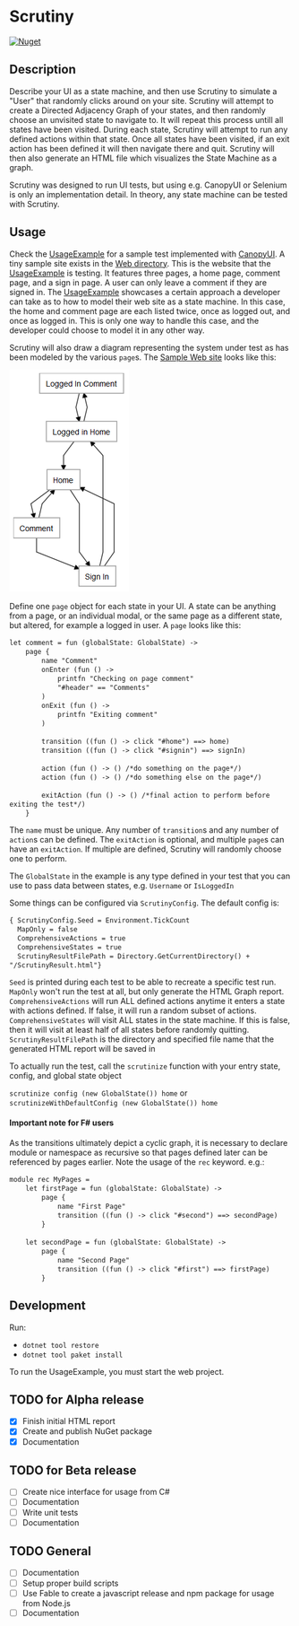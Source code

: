 # Scrutiny

[![Nuget](https://img.shields.io/nuget/vpre/scrutiny?color=blue&style=for-the-badge)](https://www.nuget.org/packages/Scrutiny/)

## Description
Describe your UI as a state machine, and then use Scrutiny to simulate a "User" that randomly clicks around on your site. 
Scrutiny will attempt to create a Directed Adjacency Graph of your states, and then randomly choose an unvisited state to navigate to. 
It will repeat this process untill all states have been visited.
During each state, Scrutiny will attempt to run any defined actions within that state.
Once all states have been visited, if an exit action has been defined it will then navigate there and quit.
Scrutiny will then also generate an HTML file which visualizes the State Machine as a graph.

Scrutiny was designed to run UI tests, but using e.g. CanopyUI or Selenium is only an implementation detail. In theory, any state machine can be tested with Scrutiny.

## Usage
Check the [UsageExample](src/UsageExample) for a sample test implemented with [CanopyUI](https://github.com/lefthandedgoat/canopy).
A tiny sample site exists in the [Web directory](src/Web). This is the website that the [UsageExample](src/UsageExample) is testing. It features three pages, a home page, comment page, and a sign in page. A user can only leave a comment if they are signed in. 
The [UsageExample](src/UsageExample) showcases a certain approach a developer can take as to how to model their web site as a state machine. In this case, the home and comment page are each listed twice, once as logged out, and once as logged in.
This is only one way to handle this case, and the developer could choose to model it in any other way.

Scrutiny will also draw a diagram representing the system under test as has been modeled by the various `page`s. The [Sample Web site](src/Web) looks like this: 

![SUT sample report](https://raw.githubusercontent.com/kaeedo/Scrutiny/master/images/SampleWebsiteReport.png)


Define one `page` object for each state in your UI. A state can be anything from a page, or an individual modal, or the same page as a different state, but altered, for example a logged in user.
A `page` looks like this:

    let comment = fun (globalState: GlobalState) ->
        page {
            name "Comment"
            onEnter (fun () ->
                printfn "Checking on page comment"
                "#header" == "Comments"
            )
            onExit (fun () ->
                printfn "Exiting comment"
            )

            transition ((fun () -> click "#home") ==> home)
            transition ((fun () -> click "#signin") ==> signIn)
            
            action (fun () -> () /*do something on the page*/)
            action (fun () -> () /*do something else on the page*/)

            exitAction (fun () -> () /*final action to perform before exiting the test*/)
        }

The `name` must be unique. Any number of `transition`s and any number of `action`s can be defined.
The `exitAction` is optional, and multiple `page`s can have an `exitAction`. If multiple are defined, Scrutiny will randomly choose one to perform.

The `GlobalState` in the example is any type defined in your test that you can use to pass data between states, e.g. `Username` or `IsLoggedIn`

Some things can be configured via `ScrutinyConfig`. The default config is:

    { ScrutinyConfig.Seed = Environment.TickCount
      MapOnly = false
      ComprehensiveActions = true
      ComprehensiveStates = true
      ScrutinyResultFilePath = Directory.GetCurrentDirectory() + "/ScrutinyResult.html"}

`Seed` is printed during each test to be able to recreate a specific test run.
`MapOnly` won't run the test at all, but only generate the HTML Graph report.
`ComprehensiveActions` will run ALL defined actions anytime it enters a state with actions defined. If false, it will run a random subset of actions.
`ComprehensiveStates` will visit ALL states in the state machine. If this is false, then it will visit at least half of all states before randomly quitting.
`ScrutinyResultFilePath` is the directory and specified file name that the generated HTML report will be saved in

To actually run the test, call the `scrutinize` function with your entry state, config, and global state object

`scrutinize config (new GlobalState()) home` or `scrutinizeWithDefaultConfig (new GlobalState()) home`

#### Important note for F# users
As the transitions ultimately depict a cyclic graph, it is necessary to declare module or namespace as recursive so that pages defined later can be referenced by pages earlier. Note the usage of the `rec` keyword.
e.g.:

    module rec MyPages =
        let firstPage = fun (globalState: GlobalState) ->
            page {
                name "First Page"
                transition ((fun () -> click "#second") ==> secondPage)
            }

        let secondPage = fun (globalState: GlobalState) ->
            page {
                name "Second Page"
                transition ((fun () -> click "#first") ==> firstPage)
            }

## Development
Run:
* `dotnet tool restore`
* `dotnet tool paket install`

To run the UsageExample, you must start the web project.

## TODO for Alpha release
- [x] Finish initial HTML report
- [x] Create and publish NuGet package
- [x] Documentation

## TODO for Beta release
- [ ] Create nice interface for usage from C#
- [ ] Documentation
- [ ] Write unit tests 
- [ ] Documentation

## TODO General
- [ ] Documentation
- [ ] Setup proper build scripts
- [ ] Use Fable to create a javascript release and npm package for usage from Node.js
- [ ] Documentation